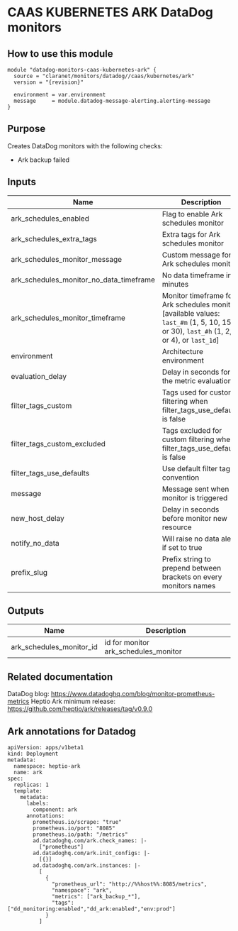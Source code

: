 # CAAS KUBERNETES ARK DataDog monitors

## How to use this module

```
module "datadog-monitors-caas-kubernetes-ark" {
  source = "claranet/monitors/datadog//caas/kubernetes/ark"
  version = "{revision}"

  environment = var.environment
  message     = module.datadog-message-alerting.alerting-message
}

```

## Purpose

Creates DataDog monitors with the following checks:

- Ark backup failed

## Inputs

| Name | Description | Type | Default | Required |
|------|-------------|:----:|:-----:|:-----:|
| ark\_schedules\_enabled | Flag to enable Ark schedules monitor | string | `"true"` | no |
| ark\_schedules\_extra\_tags | Extra tags for Ark schedules monitor | list(string) | `[]` | no |
| ark\_schedules\_monitor\_message | Custom message for Ark schedules monitor | string | `""` | no |
| ark\_schedules\_monitor\_no\_data\_timeframe | No data timeframe in minutes | string | `"1440"` | no |
| ark\_schedules\_monitor\_timeframe | Monitor timeframe for Ark schedules monitor [available values: `last_#m` (1, 5, 10, 15, or 30), `last_#h` (1, 2, or 4), or `last_1d`] | string | `"last_1d"` | no |
| environment | Architecture environment | string | n/a | yes |
| evaluation\_delay | Delay in seconds for the metric evaluation | string | `"15"` | no |
| filter\_tags\_custom | Tags used for custom filtering when filter_tags_use_defaults is false | string | `"*"` | no |
| filter\_tags\_custom\_excluded | Tags excluded for custom filtering when filter_tags_use_defaults is false | string | `""` | no |
| filter\_tags\_use\_defaults | Use default filter tags convention | string | `"true"` | no |
| message | Message sent when a monitor is triggered | string | n/a | yes |
| new\_host\_delay | Delay in seconds before monitor new resource | string | `"300"` | no |
| notify\_no\_data | Will raise no data alert if set to true | string | `"true"` | no |
| prefix\_slug | Prefix string to prepend between brackets on every monitors names | string | `""` | no |

## Outputs

| Name | Description |
|------|-------------|
| ark\_schedules\_monitor\_id | id for monitor ark_schedules_monitor |

## Related documentation

DataDog blog: https://www.datadoghq.com/blog/monitor-prometheus-metrics
Heptio Ark minimum release: https://github.com/heptio/ark/releases/tag/v0.9.0

## Ark annotations for Datadog

```
apiVersion: apps/v1beta1
kind: Deployment
metadata:
  namespace: heptio-ark
  name: ark
spec:
  replicas: 1
  template:
    metadata:
      labels:
        component: ark
      annotations:
        prometheus.io/scrape: "true"
        prometheus.io/port: "8085"
        prometheus.io/path: "/metrics"
        ad.datadoghq.com/ark.check_names: |-
          ["prometheus"]
        ad.datadoghq.com/ark.init_configs: |-
          [{}]
        ad.datadoghq.com/ark.instances: |-
          [
            {
              "prometheus_url": "http://%%host%%:8085/metrics",
              "namespace": "ark",
              "metrics": ["ark_backup_*"],
              "tags": ["dd_monitoring:enabled","dd_ark:enabled","env:prod"]
            }
          ]
```

